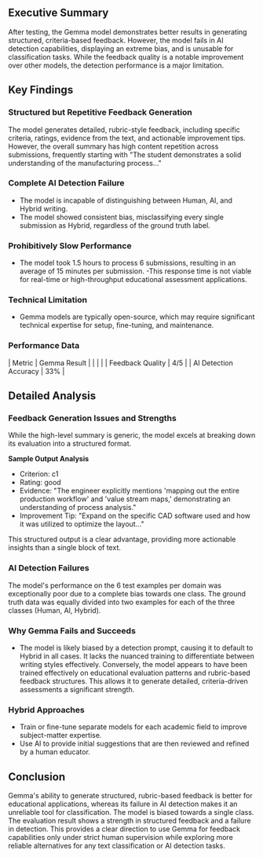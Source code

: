 ## Executive Summary
After testing, the Gemma model demonstrates better results in generating structured, criteria-based feedback. However, the model fails in AI detection capabilities, displaying an extreme bias, and is unusable for classification tasks. While the feedback quality is a notable improvement over other models, the detection performance is a major limitation.

## Key Findings
### Structured but Repetitive Feedback Generation
The model generates detailed, rubric-style feedback, including specific criteria, ratings, evidence from the text, and actionable improvement tips. However, the overall summary has high content repetition across submissions, frequently starting with "The student demonstrates a solid understanding of the manufacturing process..."

### Complete AI Detection Failure
- The model is incapable of distinguishing between Human, AI, and Hybrid writing.
- The model showed consistent bias, misclassifying every single submission as Hybrid, regardless of the ground truth label.

### Prohibitively Slow Performance
- The model took 1.5 hours to process 6 submissions, resulting in an average of 15 minutes per submission.
-This response time is not viable for real-time or high-throughput educational assessment applications.

### Technical Limitation
- Gemma models are typically open-source, which may require significant technical expertise for setup, fine-tuning, and maintenance.

### Performance Data
| Metric                 | Gemma Result       |
| 			                 | 			              |
| Feedback Quality       | 4/5                |
| AI Detection Accuracy  | 33%                |

## Detailed Analysis
### Feedback Generation Issues and Strengths
While the high-level summary is generic, the model excels at breaking down its evaluation into a structured format.

**Sample Output Analysis**
- Criterion: c1  
- Rating: good  
- Evidence: "The engineer explicitly mentions 'mapping out the entire production workflow' and 'value stream maps,' demonstrating an understanding of process analysis."  
- Improvement Tip: "Expand on the specific CAD software used and how it was utilized to optimize the layout..."  

This structured output is a clear advantage, providing more actionable insights than a single block of text.

### AI Detection Failures
The model's performance on the 6 test examples per domain was exceptionally poor due to a complete bias towards one class. The ground truth data was equally divided into two examples for each of the three classes (Human, AI, Hybrid).

### Why Gemma Fails and Succeeds
- The model is likely biased by a detection prompt, causing it to default to Hybrid in all cases. It lacks the nuanced training to differentiate between writing styles effectively. Conversely, the model appears to have been trained effectively on educational evaluation patterns and rubric-based feedback structures. This allows it to generate detailed, criteria-driven assessments a significant strength.

### Hybrid Approaches
- Train or fine-tune separate models for each academic field to improve subject-matter expertise.
- Use AI to provide initial suggestions that are then reviewed and refined by a human educator.

## Conclusion
Gemma's ability to generate structured, rubric-based feedback is better for educational applications, whereas its failure in AI detection makes it an unreliable tool for classification. The model is biased towards a single class. The evaluation result shows a strength in structured feedback and a failure in detection. This provides a clear direction to use Gemma for feedback capabilities only under strict human supervision while exploring more reliable alternatives for any text classification or AI detection tasks.
